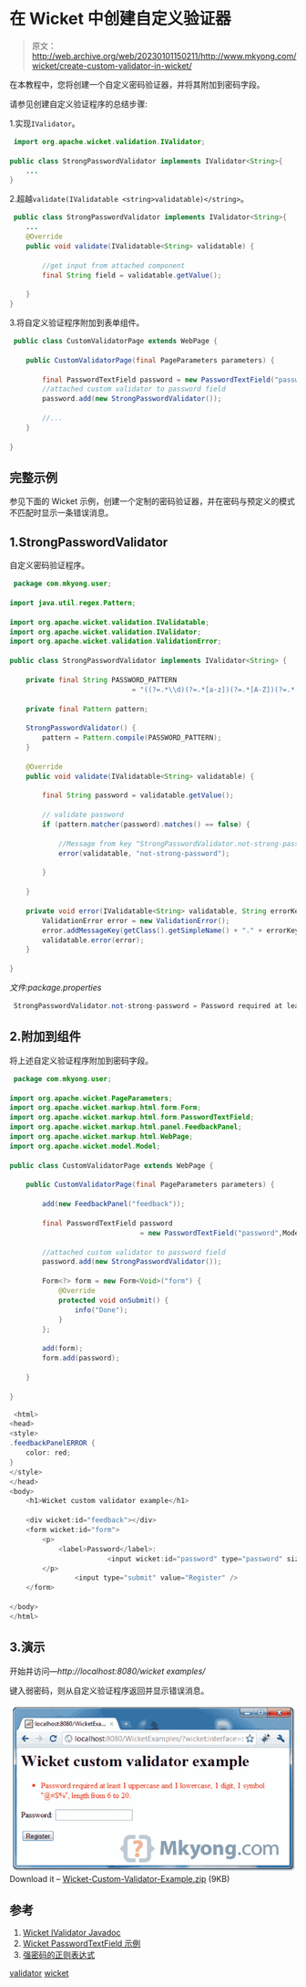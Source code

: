 # 在 Wicket 中创建自定义验证器

> 原文：<http://web.archive.org/web/20230101150211/http://www.mkyong.com/wicket/create-custom-validator-in-wicket/>

在本教程中，您将创建一个自定义密码验证器，并将其附加到密码字段。

请参见创建自定义验证程序的总结步骤:

1.实现`IValidator`。

```java
 import org.apache.wicket.validation.IValidator;

public class StrongPasswordValidator implements IValidator<String>{
	...
} 
```

2.超越`validate(IValidatable <string>validatable)</string>`。

```java
 public class StrongPasswordValidator implements IValidator<String>{
	...
	@Override
	public void validate(IValidatable<String> validatable) {

		//get input from attached component
		final String field = validatable.getValue();

	}
} 
```

3.将自定义验证程序附加到表单组件。

```java
 public class CustomValidatorPage extends WebPage {

	public CustomValidatorPage(final PageParameters parameters) {

  	    final PasswordTextField password = new PasswordTextField("password",Model.of(""));
		//attached custom validator to password field
		password.add(new StrongPasswordValidator());

		//...
	}

} 
```

## 完整示例

参见下面的 Wicket 示例，创建一个定制的密码验证器，并在密码与预定义的模式不匹配时显示一条错误消息。

 ## 1.StrongPasswordValidator

自定义密码验证程序。

```java
 package com.mkyong.user;

import java.util.regex.Pattern;

import org.apache.wicket.validation.IValidatable;
import org.apache.wicket.validation.IValidator;
import org.apache.wicket.validation.ValidationError;

public class StrongPasswordValidator implements IValidator<String> {

	private final String PASSWORD_PATTERN 
                              = "((?=.*\\d)(?=.*[a-z])(?=.*[A-Z])(?=.*[@#$%]).{6,20})";

	private final Pattern pattern;

	StrongPasswordValidator() {
		pattern = Pattern.compile(PASSWORD_PATTERN);
	}

	@Override
	public void validate(IValidatable<String> validatable) {

		final String password = validatable.getValue();

		// validate password
		if (pattern.matcher(password).matches() == false) {

			//Message from key "StrongPasswordValidator.not-strong-password"
			error(validatable, "not-strong-password");

		}

	}

	private void error(IValidatable<String> validatable, String errorKey) {
		ValidationError error = new ValidationError();
		error.addMessageKey(getClass().getSimpleName() + "." + errorKey);
		validatable.error(error);
	}

} 
```

*文件:package.properties*

```java
 StrongPasswordValidator.not-strong-password = Password required at least ... (omitted) 
```

 ## 2.附加到组件

将上述自定义验证程序附加到密码字段。

```java
 package com.mkyong.user;

import org.apache.wicket.PageParameters;
import org.apache.wicket.markup.html.form.Form;
import org.apache.wicket.markup.html.form.PasswordTextField;
import org.apache.wicket.markup.html.panel.FeedbackPanel;
import org.apache.wicket.markup.html.WebPage;
import org.apache.wicket.model.Model;

public class CustomValidatorPage extends WebPage {

	public CustomValidatorPage(final PageParameters parameters) {

		add(new FeedbackPanel("feedback"));

		final PasswordTextField password 
                                = new PasswordTextField("password",Model.of(""));

		//attached custom validator to password field
		password.add(new StrongPasswordValidator());

		Form<?> form = new Form<Void>("form") {
			@Override
			protected void onSubmit() {
				info("Done");
			}
		};

		add(form);
		form.add(password);

	}

} 
```

```java
 <html>
<head>
<style>
.feedbackPanelERROR {
	color: red;
}
</style>
</head>
<body>
	<h1>Wicket custom validator example</h1>

	<div wicket:id="feedback"></div>
	<form wicket:id="form">
		<p>
			<label>Password</label>: 
                        <input wicket:id="password" type="password" size="20" />
		</p>
		        <input type="submit" value="Register" />
	</form>

</body>
</html> 
```

## 3.演示

开始并访问—*http://localhost:8080/wicket examples/*

键入弱密码，则从自定义验证程序返回并显示错误消息。

![](img/d98751f4259ef2e5d4e64aa5dc761b37.png "wicket-custom-validator-example")Download it – [Wicket-Custom-Validator-Example.zip](http://web.archive.org/web/20190310101943/http://www.mkyong.com/wp-content/uploads/2011/06/Wicket-Custom-Validator-Example.zip) (9KB)

## 参考

1.  [Wicket IValidator Javadoc](http://web.archive.org/web/20190310101943/http://wicket.apache.org/apidocs/1.4/org/apache/wicket/validation/IValidator.html)
2.  [Wicket PasswordTextField 示例](http://web.archive.org/web/20190310101943/http://www.mkyong.com/wicket/wicket-password-field-example/)
3.  [强密码的正则表达式](http://web.archive.org/web/20190310101943/http://www.mkyong.com/regular-expressions/how-to-validate-password-with-regular-expression/)

[validator](http://web.archive.org/web/20190310101943/http://www.mkyong.com/tag/validator/) [wicket](http://web.archive.org/web/20190310101943/http://www.mkyong.com/tag/wicket/)







